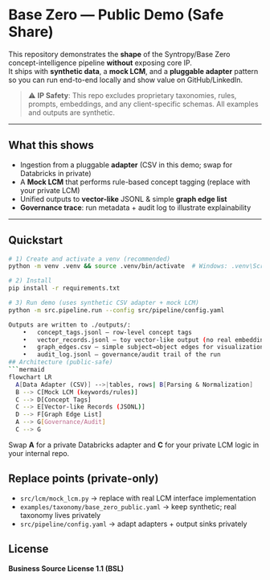 # Base Zero — Public Demo (Safe Share)

This repository demonstrates the **shape** of the Syntropy/Base Zero concept-intelligence pipeline **without** exposing core IP.  
It ships with **synthetic data**, a **mock LCM**, and a **pluggable adapter** pattern so you can run end-to-end locally and show value on GitHub/LinkedIn.

> ⚠️ **IP Safety**: This repo excludes proprietary taxonomies, rules, prompts, embeddings, and any client-specific schemas. All examples and outputs are synthetic.

---

## What this shows
- Ingestion from a pluggable **adapter** (CSV in this demo; swap for Databricks in private)
- A **Mock LCM** that performs rule-based concept tagging (replace with your private LCM)
- Unified outputs to **vector-like** JSONL & simple **graph edge list**
- **Governance trace**: run metadata + audit log to illustrate explainability

---

## Quickstart
```bash
# 1) Create and activate a venv (recommended)
python -m venv .venv && source .venv/bin/activate  # Windows: .venv\Scripts\activate

# 2) Install
pip install -r requirements.txt

# 3) Run demo (uses synthetic CSV adapter + mock LCM)
python -m src.pipeline.run --config src/pipeline/config.yaml

Outputs are written to ./outputs/:
	•	concept_tags.jsonl — row-level concept tags
	•	vector_records.jsonl — toy vector-like output (no real embeddings)
	•	graph_edges.csv — simple subject→object edges for visualization
	•	audit_log.jsonl — governance/audit trail of the run
## Architecture (public-safe)
```mermaid
flowchart LR
  A[Data Adapter (CSV)] -->|tables, rows| B[Parsing & Normalization]
  B --> C[Mock LCM (keywords/rules)]
  C --> D[Concept Tags]
  C --> E[Vector-like Records (JSONL)]
  D --> F[Graph Edge List]
  A --> G[Governance/Audit]
  C --> G
```
Swap **A** for a private Databricks adapter and **C** for your private LCM logic in your internal repo.

## Replace points (private-only)
- `src/lcm/mock_lcm.py` → replace with real LCM interface implementation
- `examples/taxonomy/base_zero_public.yaml` → keep synthetic; real taxonomy lives privately
- `src/pipeline/config.yaml` → adapt adapters + output sinks privately

## License
**Business Source License 1.1 (BSL)**
